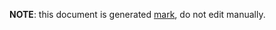 **NOTE**: this document is generated [mark](https://github.com/kovetskiy/mark), do not edit manually.
